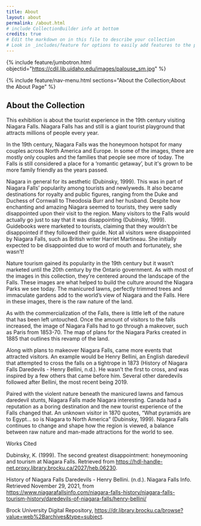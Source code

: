 ```yaml
---
title: About
layout: about
permalink: /about.html
# include CollectionBuilder info at bottom
credits: true
# Edit the markdown on in this file to describe your collection
# Look in _includes/feature for options to easily add features to the page
---
```


{% include feature/jumbotron.html objectid="https://cdil.lib.uidaho.edu/images/palouse_sm.jpg" %}

{% include feature/nav-menu.html sections="About the Collection;About the About Page" %}

## About the Collection

This exhibition is about the tourist experience in the 19th century visiting Niagara Falls. Niagara Falls has and still is a giant tourist playground that attracts millions of people every year. 

In the 19th century, Niagara Falls was the honeymoon hotspot for many couples across North America and Europe. In some of the images, there are mostly only couples and the families that people see more of today. The Falls is still considered a place for a ‘romantic getaway’, but it's grown to be more family friendly as the years passed. 

Niagara in general for its aesthetic (Dubinsky, 1999). This was in part of Niagara Falls’ popularity among tourists and newlyweds. It also became destinations for royalty and public figures, ranging from the Duke and Duchess of Cornwall to Theodosia Burr and her husband. Despite how enchanting and amazing Niagara seemed to tourists, they were sadly disappointed upon their visit to the region. Many visitors to the Falls would actually go just to say that it was disappointing (Dubinsky, 1999). Guidebooks were marketed to tourists, claiming that they wouldn’t be disappointed if they followed their guide. Not all visitors were disappointed by Niagara Falls, such as British writer Harriet Martineau. She initially expected to be disappointed due to word of mouth and fortunately, she wasn’t! 

Nature tourism gained its popularity in the 19th century but it wasn’t marketed until the 20th century by the Ontario government. As with most of the images in this collection, they’re centered around the landscape of the Falls. These images are what helped to build the culture around the Niagara Parks we see today. The manicured lawns, perfectly trimmed trees and immaculate gardens add to the world’s view of Niagara and the Falls. Here in these images, there is the raw nature of the land. 

As with the commercialization of the Falls, there is little left of the nature that has been left untouched. Once the amount of visitors to the falls increased, the image of Niagara Falls had to go through a makeover, such as Paris from 1853-70. The map of plans for the Niagara Parks created in 1885 that outlines this revamp of the land. 

Along with plans to makeover Niagara Falls, came more events that attracted visitors. An example would be Henry Bellini, an English daredevil that attempted to cross the falls on a tightrope in 1873 (History of Niagara Falls Daredevils - Henry Bellini, n.d.). He wasn’t the first to cross, and was inspired by a few others that came before him. Several other daredevils followed after Bellini, the most recent being 2019. 

Paired with the violent nature beneath the manicured lawns and famous daredevil stunts, Niagara Falls made Niagara interesting. Canada had a reputation as a boring destination and the new tourist experience of the Falls changed that. An unknown visitor in 1870 quotes, “What pyramids are to Egypt… so is Niagara to North America” (Dubinsky, 1999). Niagara Falls continues to change and shape how the region is viewed, a balance between raw nature and man-made attractions for the world to see.


Works Cited

Dubinsky, K. (1999). The second greatest disappointment: honeymooning and tourism at Niagara Falls. Retrieved from https://hdl-handle-net.proxy.library.brocku.ca/2027/heb.06230.

History of Niagara Falls Daredevils - Henry Bellini. (n.d.). Niagara Falls Info. Retrieved November 29, 2021, from https://www.niagarafallsinfo.com/niagara-falls-history/niagara-falls-tourism-history/daredevils-of-niagara-falls/henry-bellini/

Brock University Digital Repository, https://dr.library.brocku.ca/browse?value=web%2Barchives&type=subject. 

